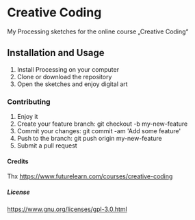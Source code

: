 <h1>Creative Coding</h1>

My Processing sketches for the online course „Creative Coding“

<h2>Installation and Usage</h1>


<ol> 
<li>  Install Processing on your computer </li>
<li>  Clone or download the repository </li>
<li>  Open the sketches and enjoy digital art </li>
</ol>

<h3>Contributing </h3>

<ol> 
<li>Enjoy it</li>
<li>Create your feature branch: git checkout -b my-new-feature</li>
<li>Commit your changes: git commit -am 'Add some feature'</li>
<li>Push to the branch: git push origin my-new-feature</li>
<li>Submit a pull request </li>
</ol>

<h4> Credits </h4>

Thx https://www.futurelearn.com/courses/creative-coding

<h5> License </h5>

https://www.gnu.org/licenses/gpl-3.0.html
